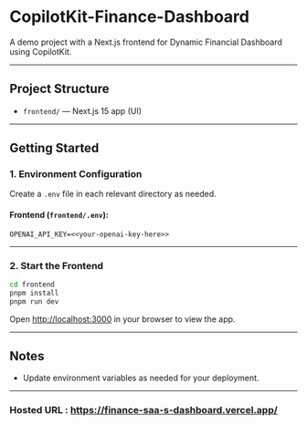 # CopilotKit-Finance-Dashboard

A demo project with a Next.js frontend for Dynamic Financial Dashboard using CopilotKit.

---

## Project Structure

- `frontend/` — Next.js 15 app (UI)

---

## Getting Started

### 1. Environment Configuration

Create a `.env` file in each relevant directory as needed. 

#### Frontend (`frontend/.env`):
```env
OPENAI_API_KEY=<<your-openai-key-here>>
```

---

### 2. Start the Frontend

```bash
cd frontend
pnpm install
pnpm run dev
```

Open [http://localhost:3000](http://localhost:3000) in your browser to view the app.

---

## Notes
- Update environment variables as needed for your deployment.

---

### Hosted URL : https://finance-saa-s-dashboard.vercel.app/